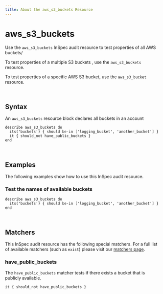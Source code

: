 ```yaml
---
title: About the aws_s3_buckets Resource
---
```


# aws_s3_buckets

Use the `aws_s3_buckets` InSpec audit resource to test properties of all AWS buckets/

To test properties of a multiple S3 buckets , use the `aws_s3_buckets` resource.

To test properties of a specific AWS S3 bucket, use the `aws_s3_bucket` resource.

<br>

## Syntax

An `aws_s3_buckets` resource block declares all buckets in an account

    describe aws_s3_buckets do
      its('buckets') { should be-in ['logging_bucket', 'another_bucket'] }
      it { should_not have_public_buckets }
    end

<br>

## Examples

The following examples show how to use this InSpec audit resource.

### Test the names of available buckets

    describe aws_s3_buckets do
      its('buckets') { should be-in ['logging_bucket', 'another_bucket'] }
    end

<br>

## Matchers

This InSpec audit resource has the following special matchers. For a full list of available matchers (such as `exist`) please visit our [matchers page](https://www.inspec.io/docs/reference/matchers/).

### have_public_buckets

The `have_public_buckets` matcher tests if there exists a bucket that is publicly available.

    it { should_not have_public_buckets }
